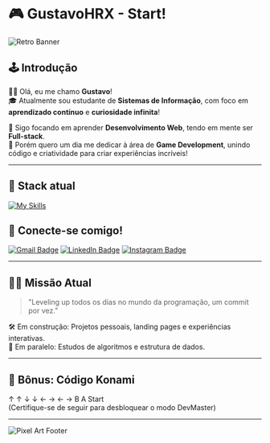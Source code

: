 <!-- README.md estilizado em tema Retro Games -->

# 🎮 GustavoHRX - Start!

![Retro Banner](https://capsule-render.vercel.app/api?type=waving&color=gradient&height=200&section=header&text=GustavoHRX&fontAlign=center&fontAlignY=40&color=0:ff0080,100:8a2be2&fontSize=50&animation=twinkling)

## 🕹️ Introdução

🧑‍💻 Olá, eu me chamo **Gustavo**!  
🎓 Atualmente sou estudante de **Sistemas de Informação**, com foco em **aprendizado contínuo** e **curiosidade infinita**!

👾 Sigo focando em aprender **Desenvolvimento Web**, tendo em mente ser **Full-stack**.  
🚀 Porém quero um dia me dedicar à área de **Game Development**, unindo código e criatividade para criar experiências incríveis!

---

## 💾 Stack atual
[![My Skills](https://skillicons.dev/icons?i=html,css,js,python,linux,git,vscode)](https://skillicons.dev)

## 🔗 Conecte-se comigo!

[![Gmail Badge](https://img.shields.io/badge/-Gmail-D14836?style=for-the-badge&logo=gmail&logoColor=white)](mailto:seuemail@gmail.com)
[![LinkedIn Badge](https://img.shields.io/badge/-LinkedIn-0077B5?style=for-the-badge&logo=linkedin&logoColor=white)](https://linkedin.com/in/seuperfil)
[![Instagram Badge](https://img.shields.io/badge/-Instagram-E4405F?style=for-the-badge&logo=instagram&logoColor=white)](https://instagram.com/seuperfil)

---

## 👨‍🚀 Missão Atual
> "Leveling up todos os dias no mundo da programação, um commit por vez."

🛠️ Em construção: Projetos pessoais, landing pages e experiências interativas.  
🧩 Em paralelo: Estudos de algoritmos e estrutura de dados.

---

## 👾 Bônus: Código Konami
↑ ↑ ↓ ↓ ← → ← → B A Start  
(Certifique-se de seguir para desbloquear o modo DevMaster)

---

![Pixel Art Footer](https://media.giphy.com/media/l0MYRzcWP9D3e3fPG/giphy.gif)
